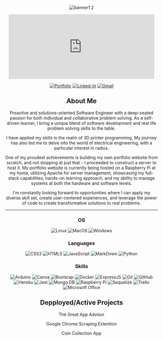 <div align="center">

![banner1 2](https://github.com/Peterksharma/peterksharma/assets/120028593/e0de9208-306c-4894-8494-26149c7a2ffc)

<iframe src="https://giphy.com/embed/OFt70ATtDBKDGXejbY" width="480" height="213" frameBorder="0" class="giphy-embed"></iframe><p><a href="https://giphy.com/gifs/OFt70ATtDBKDGXejbY"></a></p>


[![Portfolio](https://img.shields.io/badge/Portfolio-%23000000.svg?style=for-the-badge&logo=firefox&logoColor=#FF7139)](https://peterksharma.github.io/portfolio/)
[![Linked-In](https://img.shields.io/badge/LinkedIn-0077B5?style=for-the-badge&logo=linkedin&logoColor=white)](https://www.linkedin.com/in/peterksharma)
[![Gmail](https://img.shields.io/badge/Gmail-D14836?style=for-the-badge&logo=gmail&logoColor=white)](mailto:peterksharma@gmail.com)


## About Me

Proactive and solutions-oriented Software Engineer with a deep-seated passion for both individual and collaborative problem solving. As a self-driven learner, I bring a unique blend of software development and real life problem solving skills to the table.

I have applied my skills in the realm of 3D printer programming. My journey has also led me to delve into the world of electrical engineering, with a particular interest in radios.

One of my proudest achievements is building my own portfolio website from scratch, and not stopping at just that – I proceeded to construct a server to host it. My portfolio website is currently being hosted on a Raspberry Pi at my home, utilizing Apache for server management, showcasing my full-stack capabilities, hands-on learning approach, and my ability to manage systems at both the hardware and software levels.

I'm constantly looking forward to opportunities where I can apply my diverse skill set, create user-centered experiences, and leverage the power of code to create transformative solutions to real problems.
<br>
 
 ___

### OS

![Linux](https://img.shields.io/badge/Linux-FCC624?style=for-the-badge&logo=linux&logoColor=black)
![MacOS](https://img.shields.io/badge/mac%20os-000000?style=for-the-badge&logo=macos&logoColor=F0F0F0)
![Windows](https://img.shields.io/badge/Windows-0078D6?style=for-the-badge&logo=windows&logoColor=white)

### Languages 

![CSS3](https://img.shields.io/badge/css3-%231572B6.svg?style=for-the-badge&logo=css3&logoColor=white)
![HTML5](https://img.shields.io/badge/html5-%23E34F26.svg?style=for-the-badge&logo=html5&logoColor=white)
![JavaScript](https://img.shields.io/badge/javascript-%23323330.svg?style=for-the-badge&logo=javascript&logoColor=%23F7DF1E)
![MarkDown](https://img.shields.io/badge/markdown-%23000000.svg?style=for-the-badge&logo=markdown&logoColor=white)
![Python](https://img.shields.io/badge/python-3670A0?style=for-the-badge&logo=python&logoColor=ffdd54)

### Skills
![Arduino](https://img.shields.io/badge/-Arduino-00979D?style=for-the-badge&logo=Arduino&logoColor=white)
![Canva](https://img.shields.io/badge/Canva-%2300C4CC.svg?&style=for-the-badge&logo=Canva&logoColor=white)
![Bootsrap](https://img.shields.io/badge/Bootstrap-563D7C?style=for-the-badge&logo=bootstrap&logoColor=white)
![Docker](https://img.shields.io/badge/docker-%230db7ed.svg?style=for-the-badge&logo=docker&logoColor=white)
![ExpressJS](https://img.shields.io/badge/Express.js-404D59?style=for-the-badge)
![Git](https://img.shields.io/badge/git-%23F05033.svg?style=for-the-badge&logo=git&logoColor=white)
![GitHub](https://img.shields.io/badge/github-%23121011.svg?style=for-the-badge&logo=github&logoColor=white)
![Heroku](https://img.shields.io/badge/Heroku-430098?style=for-the-badge&logo=heroku&logoColor=white)
![Jest](https://img.shields.io/badge/-jest-%23C21325?style=for-the-badge&logo=jest&logoColor=white)
![Mongo DB](https://img.shields.io/badge/MongoDB-4EA94B?style=for-the-badge&logo=mongodb&logoColor=white)
![Raspberry Pi](https://img.shields.io/badge/-RaspberryPi-C51A4A?style=for-the-badge&logo=Raspberry-Pi)
![Sequelize](https://img.shields.io/badge/Sequelize-52B0E7?style=for-the-badge&logo=Sequelize&logoColor=white)
![Trello](https://img.shields.io/badge/Trello-%23026AA7.svg?style=for-the-badge&logo=Trello&logoColor=white)
![Microsoft Office](https://img.shields.io/badge/Microsoft_Office-D83B01?style=for-the-badge&logo=microsoft-office&logoColor=white)

## Depployed/Active Projects

The Great App Advisor

Google Chrome Scraping Extention

Coin Collection App


</div>
